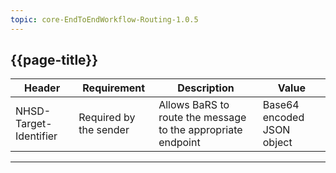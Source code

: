 ```yaml
---
topic: core-EndToEndWorkflow-Routing-1.0.5
---
```


## {{page-title}}

| Header                 | Requirement            | Description                                                  | Value                      |
|------------------------|------------------------|--------------------------------------------------------------|----------------------------|
| NHSD-Target-Identifier | Required by the sender | Allows BaRS to route the message to the appropriate endpoint | Base64 encoded JSON object |

<hr>
<br>